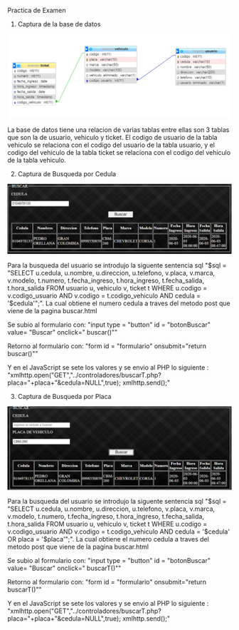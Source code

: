 Practica de Examen

1. Captura de la base de datos

![Image 0](https://github.com/PedroOrellana98/OrellanaJaramillo-Pedro-Examen//blob/master/imagenes%20Hipermedial/base.PNG)

La base de datos tiene una relacion de varias tablas entre ellas son 3 tablas que son la de usuario, vehiculo y ticket.
El codigo de usuario de la tabla vehiculo se relaciona con el codigo del usuario de la tabla usuario, y el codigo del vehiculo de la tabla ticket se relaciona con el codigo del vehiculo de la tabla vehiculo.

2. Captura de Busqueda por Cedula

![Image 1](https://github.com/PedroOrellana98/OrellanaJaramillo-Pedro-Examen//blob/master/imagenes%20Hipermedial/buscarC.PNG)

Para la busqueda del usuario se introdujo la siguente sentencia sql "$sql = "SELECT u.cedula, u.nombre, u.direccion, u.telefono, v.placa, v.marca, v.modelo, t.numero, t.fecha_ingreso, t.hora_ingreso, t.fecha_salida, t.hora_salida FROM usuario u, vehiculo v, ticket t WHERE u.codigo = v.codigo_usuario AND v.codigo = t.codigo_vehiculo AND cedula = '$cedula'";". La cual obtiene el numero cedula a traves del metodo post que viene de la pagina buscar.html

Se subio al formulario con: "input type = "button" id = "botonBuscar"  value= "Buscar" onclick=" buscar()""

Retorno al formulario con: "form id = "formulario" onsubmit="return buscar()""

Y en el JavaScript se sete los valores y se envio al PHP lo siguiente : "xmlhttp.open("GET","../controladores/buscarT.php?placa="+placa+"&cedula=NULL",true); xmlhttp.send();"

3. Captura de Busqueda por Placa

![Image 2](https://github.com/PedroOrellana98/OrellanaJaramillo-Pedro-Examen//blob/master/imagenes%20Hipermedial/buscarT.PNG)

Para la busqueda del usuario se introdujo la siguente sentencia sql "$sql = "SELECT u.cedula, u.nombre, u.direccion, u.telefono, v.placa, v.marca, v.modelo, t.numero, t.fecha_ingreso, t.hora_ingreso, t.fecha_salida, t.hora_salida FROM usuario u, vehiculo v, ticket t WHERE u.codigo = v.codigo_usuario AND v.codigo = t.codigo_vehiculo AND cedula = '$cedula' OR placa = '$placa'";". La cual obtiene el numero cedula a traves del metodo post que viene de la pagina buscar.html

Se subio al formulario con: "input type = "button" id = "botonBuscar"  value= "Buscar" onclick=" buscarT()""

Retorno al formulario con: "form id = "formulario" onsubmit="return buscarT()"" 

Y en el JavaScript se sete los valores y se envio al PHP lo siguiente : "xmlhttp.open("GET","../controladores/buscarT.php?placa="+placa+"&cedula=NULL",true); xmlhttp.send();"
